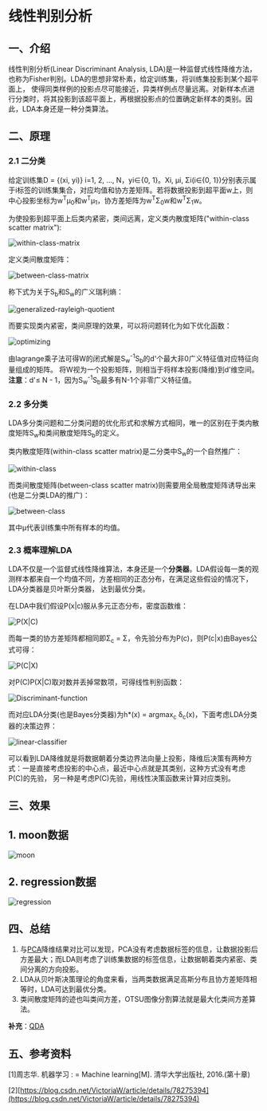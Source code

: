 # 线性判别分析
## 一、介绍
线性判别分析(Linear Discriminant Analysis, LDA)是一种监督式线性降维方法，也称为Fisher判别。LDA的思想非常朴素，给定训练集，将训练集投影到某个超平面上，
使得同类样例的投影点尽可能接近，异类样例点尽量远离。对新样本点进行分类时，将其投影到该超平面上，再根据投影点的位置确定新样本的类别。因此，LDA本身还是一种分类算法。

## 二、原理
### 2.1 二分类
给定训练集D = {(xi, yi)} i=1, 2, ..., N，yi∈{0, 1}。Xi, μi, Σi(i∈{0, 1})分别表示属于i标签的训练集集合，对应均值和协方差矩阵。若将数据投影到超平面w上，则
中心投影坐标为w<sup>T</sup>μ<sub>0</sub>和w<sup>T</sup>μ<sub>1</sub>，协方差矩阵为w<sup>T</sup>Σ<sub>0</sub>w和w<sup>T</sup>Σ<sub>1</sub>w。

为使投影到超平面上后类内紧密，类间远离，定义类内散度矩阵("within-class scatter matrix"):

![within-class-matrix](../resources/LDA/lda_within.png)

定义类间散度矩阵：

![between-class-matrix](../resources/LDA/lda_between.png)

称下式为关于S<sub>b</sub>和S<sub>w</sub>的广义瑞利熵：

![generalized-rayleigh-quotient](../resources/LDA/generalized_rayleigh_quotient.png)

而要实现类内紧密，类间原理的效果，可以将问题转化为如下优化函数：

![optimizing](../resources/LDA/optimizing.png)

由lagrange乘子法可得W的闭式解是S<sub>w</sub><sup>-1</sup>S<sub>b</sub>的d'个最大非0广义特征值对应特征向量组成的矩阵。
将W视为一个投影矩阵，则相当于将样本投影(降维)到d’维空间。**注意**：d'≤ N - 1，因为S<sub>w</sub><sup>-1</sup>S<sub>b</sub>最多有N-1个非零广义特征值。

### 2.2 多分类
LDA多分类问题和二分类问题的优化形式和求解方式相同，唯一的区别在于类内散度矩阵S<sub>w</sub>和类间散度矩阵S<sub>b</sub>的定义。

类内散度矩阵(within-class scatter matrix)是二分类中S<sub>w</sub>的一个自然推广：

![within-class](../resources/LDA/lda_within_2.png)

而类间散度矩阵(between-class scatter matrix)则需要用全局散度矩阵诱导出来(也是二分类LDA的推广)：

![between-class](../resources/LDA/lda_between_2.png)

其中μ代表训练集中所有样本的均值。

### 2.3 概率理解LDA
LDA不仅是一个监督式线性降维算法，本身还是一个**分类器**。LDA假设每一类的观测样本都来自一个均值不同，方差相同的正态分布，在满足这些假设的情况下，LDA分类器是贝叶斯分类器，
达到最优分类。

在LDA中我们假设P(x|c)服从多元正态分布，密度函数维：

![P(X|C)](../resources/LDA/prob/likelihood.png)

而每一类的协方差矩阵都相同即Σ<sub>c</sub> = Σ，令先验分布为P(c)，则P(c|x)由Bayes公式可得：

![P(C|X)](../resources/LDA/prob/bayes.png)

对P(C)P(X|C)取对数并丢掉常数项，可得线性判别函数：

![Discriminant-function](../resources/LDA/prob/linear_discrimilant_function.png)

而对应LDA分类(也是Bayes分类器)为h*(x) = argmax<sub>c</sub> δ<sub>c</sub>(x)，下面考虑LDA分类器的决策边界：

![linear-classifier](../resources/LDA/prob/linear_classifier.png)

可以看到LDA降维就是将数据朝着分类边界法向量上投影，降维后决策有两种方式：一是直接考虑投影的中心点，最近中心点就是其类别，这种方式没有考虑P(C)的先验，
另一种是考虑P(C)先验，用线性决策函数来计算对应类别。

## 三、效果

## 1. moon数据

![moon](../results/LDA/moon.png)

## 2. regression数据

![regression](../results/LDA/regression.png)


## 四、总结
1. 与[PCA](PCA.md)降维结果对比可以发现，PCA没有考虑数据标签的信息，让数据投影后方差最大；而LDA则考虑了训练集数据的标签信息，让数据朝着类内紧密、类间分离的方向投影。
2. LDA从贝叶斯决策理论的角度来看，当两类数据满足高斯分布且协方差矩阵相等时，LDA可达到最优分类。
3. 类间散度矩阵的迹也叫类间方差，OTSU图像分割算法就是最大化类间方差算法。

**补充**：[QDA](QDA.md)

## 五、参考资料
[1]周志华. 机器学习 : = Machine learning[M]. 清华大学出版社, 2016.(第十章)

[2][https://blog.csdn.net/VictoriaW/article/details/78275394](https://blog.csdn.net/VictoriaW/article/details/78275394)
